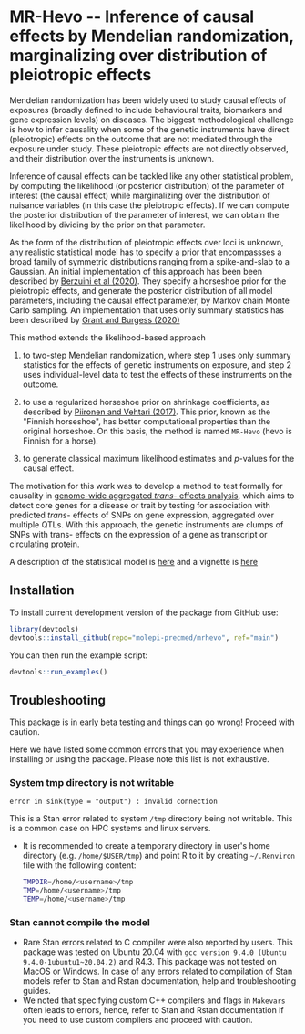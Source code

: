 # MR-Hevo -- Inference of causal effects by Mendelian randomization, marginalizing over distribution of pleiotropic effects

Mendelian randomization has been widely used to study causal effects of exposures (broadly defined to include behavioural traits, biomarkers and gene expression levels) on diseases.  The biggest methodological challenge is how to infer causality when some of the genetic instruments have direct (pleiotropic) effects on the outcome that are not mediated through the exposure under study.  These pleiotropic effects are not directly observed, and their distribution over the instruments is unknown.

Inference of causal effects can be tackled like any other statistical problem, by computing the likelihood (or posterior distribution) of the parameter of interest (the causal effect) while marginalizing over the distribution of nuisance variables (in this case the pleiotropic effects).  If we can compute the posterior distribution of the parameter of interest, we can obtain the likelihood by dividing by the prior on that parameter.

As the form of the distribution of pleiotropic effects over loci is unknown, any realistic statistical model has to specify a prior that encompassses a broad family of symmetric distributions ranging from a spike-and-slab to a Gaussian.  An initial implementation of this approach has been been described by [Berzuini et al (2020)](https://doi.org/10.1093/biostatistics/kxy027).  They specify a horseshoe prior for the pleiotropic effects, and generate the posterior distribution of all model parameters, including the causal effect parameter, by Markov chain Monte Carlo sampling.  An implementation that uses only summary statistics has been described by [Grant and Burgess (2020)](https://www.biorxiv.org/content/10.1101/2023.05.30.542988v1)

This method extends the likelihood-based approach

1. to two-step Mendelian randomization, where step 1 uses only summary statistics for the effects of genetic instruments on exposure, and step 2 uses individual-level data to test the effects of these instruments on the outcome.

2. to use a regularized horseshoe prior on shrinkage coefficients, as described by [Piironen and Vehtari (2017)](https://doi.org/10.1214/17-EJS1337SI).  This prior, known as the "Finnish horseshoe", has better computational properties than the original horseshoe.  On this basis, the method is named `MR-Hevo` (hevo is Finnish for a horse).

3. to generate classical maximum likelihood estimates and _p_-values for the causal effect.

The motivation for this work was to develop a method to test formally for causality in [genome-wide aggregated _trans_- effects analysis](https://doi.org/10.1016/j.ajhg.2023.04.003), which aims to detect core genes for a disease or trait by testing for association with predicted _trans_- effects of SNPs on gene expression, aggregated over multiple QTLs.  With this approach, the genetic instruments are clumps of SNPs with trans- effects on the expression of a gene as transcript or circulating protein.

A description of the statistical model is [here](https://github.com/molepi-precmed/mrhevo/blob/main/theorymethods.pdf) and a vignette is [here](https://htmlpreview.github.io/?https://github.com/molepi-precmed/mrhevo/blob/main/vignette.html)

## Installation

To install current development version of the package from GitHub use:

```r
library(devtools)
devtools::install_github(repo="molepi-precmed/mrhevo", ref="main")
```

You can then run the example script:

```r
devtools::run_examples()
```

## Troubleshooting

This package is in early beta testing and things can go wrong! Proceed with caution.

Here we have listed some common errors that you may experience when installing or using the package. Please note this list is not exhaustive.

### System tmp directory is not writable

 `error in sink(type = "output") : invalid connection`

This is a Stan error related to system `/tmp` directory being not writable. This is a common case on HPC systems and linux servers.

* It is recommended to create a temporary directory in user's home directory (e.g. `/home/$USER/tmp`) and point R to it by creating `~/.Renviron` file with the following content:

    ```sh
    TMPDIR=/home/<username>/tmp
    TMP=/home/<username>/tmp
    TEMP=/home/<username>/tmp
  ````

### Stan cannot compile the model

* Rare Stan errors related to C compiler were also reported by users. This package was tested on Ubuntu 20.04 with `gcc version 9.4.0 (Ubuntu 9.4.0-1ubuntu1~20.04.2)` and R4.3. This package was not tested on MacOS or Windows. In case of any errors related to compilation of Stan models refer to Stan and Rstan documentation, help and troubleshooting guides.
* We noted that specifying custom C++ compilers and flags in `Makevars` often leads to errors, hence, refer to Stan and Rstan documentation if you need to use custom compilers and proceed with caution.
